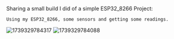 Sharing a small build I did of a simple ESP32_8266 Project:
    
    Using my ESP32_8266, some sensors and getting some readings.

![1739329784317](https://github.com/user-attachments/assets/919c1281-5a20-4b43-9961-93c88aa79e0b)
![1739329784088](https://github.com/user-attachments/assets/4ae749d8-a5cc-45f9-a51f-57b6529adcc1)

